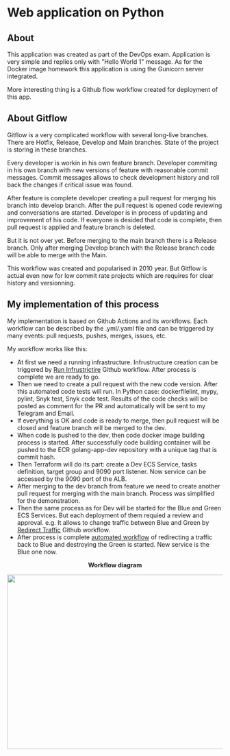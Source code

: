 # Web application on Python

## About

This application was created as part of the DevOps exam. Application is very simple and replies only with "Hello World 1" message. As for the Docker image homework this application is using the Gunicorn server integrated.

More interesting thing is a Github flow workflow created for deployment of this app.

## About Gitflow

Gitflow is a very complicated workflow with several long-live branches. There are Hotfix, Release, Develop and Main branches. State of the project is storing in these branches. 

Every developer is workin in his own feature branch. Developer commiting in his own branch with new versions of feature with reasonable commit messages. Commit messages allows to check development history and roll back the changes if critical issue was found. 

After feature is complete developer creating a pull request for merging his branch into develop branch. After the pull request is opened code reviewing and conversations are started. Developer is in process of updating and improvement of his code. If everyone is desided that code is complete, then pull request is applied and feature branch is deleted. 

But it is not over yet. Before merging to the main branch there is a Release branch. Only after merging Develop branch with the Release branch code will be able to merge with the Main. 

This workflow was created and popularised in 2010 year. But Gitflow is actual even now for low commit rate projects which are requires for clear history and versionning.

## My implementation of this process

My implementation is based on Github Actions and its workflows. Each workflow can be described by the .yml/.yaml file and can be triggered by many events: pull requests, pushes, merges, issues, etc. 

My workflow works like this:

* At first we need a running infrastructure. Infrustructure creation can be triggered by [Run Infrustrictire](https://github.com/RainbowGravity/python-app/actions/workflows/run_infrastructure.yml) Github workflow. After process is complete we are ready to go.
* Then we need to create a pull request with the new code version. After this automated code tests will run. In Python case: dockerfilelint, mypy, pylint, Snyk test, Snyk code test. Results of the code checks will be posted as comment for the PR and automatically will be sent to my Telegram and Email. 
* If everything is OK and code is ready to merge, then pull request will be closed and feature branch will be merged to the dev. 
* When code is pushed to the dev, then code docker image building process is started. After successfully code building container will be pushed to the ECR golang-app-dev repository with a unique tag that is commit hash.
* Then Terraform will do its part: create a Dev ECS Service, tasks definition, target group and 9090 port listener. Now service can be accessed by the 9090 port of the ALB.
* After merging to the dev branch from feature we need to create another pull request for merging with the main branch. Process was simplified for the demonstration.  
* Then the same process as for Dev will be started for the Blue and Green ECS Services. But each deployment of them requied a review and approval. e.g. It allows to change traffic between Blue and Green by [Redirect Traffic](https://github.com/RainbowGravity/python-app/actions/workflows/redirect_traffic.yml) Github workflow.
* After process is complete [automated workflow](https://github.com/RainbowGravity/python-app/actions/workflows/destroy_gruen.yml) of redirecting a traffic back to Blue and destroying the Green is started. New service is the Blue one now.

<p align=center><b>Workflow diagram</b></p>
<p align=center>

  <img width="800" height="407" src="https://user-images.githubusercontent.com/89798605/138299972-5619cbf8-e83f-4e0d-a984-dd5984b2f059.png">

 
</p>
